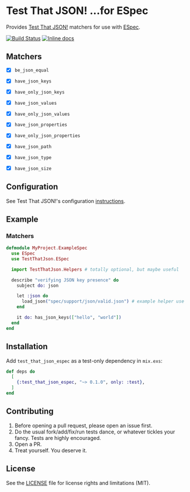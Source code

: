 # Test That JSON! ...for ESpec

Provides [Test That JSON!](https://github.com/facto/test_that_json) matchers for use with [ESpec](https://github.com/antonmi/espec).

[![Build Status](https://travis-ci.org/facto/test_that_json_espec.svg?branch=master)](https://travis-ci.org/facto/test_that_json_espec)
[![Inline docs](http://inch-ci.org/github/facto/test_that_json_espec.svg)](http://inch-ci.org/github/facto/test_that_json_espec)


## Matchers

- [x] `be_json_equal`
- [x] `have_json_keys`
- [x] `have_only_json_keys`
- [x] `have_json_values`
- [x] `have_only_json_values`
- [x] `have_json_properties`
- [x] `have_only_json_properties`
- [x] `have_json_path`
- [x] `have_json_type`
- [x] `have_json_size`


## Configuration

See Test That JSON!'s configuration [instructions](https://github.com/facto/test_that_json#configuration).


## Example

### Matchers

```elixir
defmodule MyProject.ExampleSpec
  use ESpec
  use TestThatJson.ESpec

  import TestThatJson.Helpers # totally optional, but maybe useful

  describe "verifying JSON key presence" do
    subject do: json

    let :json do
      load_json("spec/support/json/valid.json") # example helper use
    end

    it do: has_json_keys(["hello", "world"])
  end
end
```


## Installation

Add `test_that_json_espec` as a test-only dependency in `mix.exs`:

```elixir
def deps do
  [
    {:test_that_json_espec, "~> 0.1.0", only: :test},
  ]
end
```


## Contributing

1. Before opening a pull request, please open an issue first.
2. Do the usual fork/add/fix/run tests dance, or whatever tickles your fancy. Tests are highly encouraged.
3. Open a PR.
4. Treat yourself. You deserve it.


## License

See the [LICENSE](LICENSE.md) file for license rights and limitations (MIT).
